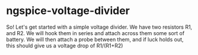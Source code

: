 # ngspice-voltage-divider
So! Let's get started with a simple voltage divider. We have two resistors R1, and R2. We will hook them in series and attach across them some sort of battery. We will then attach a probe between them, and if luck holds out, this should give us a voltage drop of  R1/(R1+R2)
